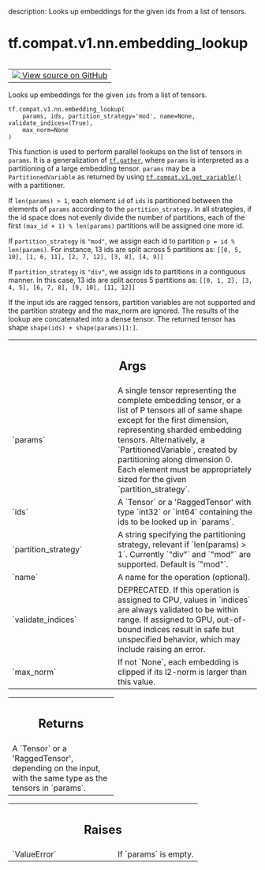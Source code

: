 description: Looks up embeddings for the given ids from a list of tensors.

<div itemscope itemtype="http://developers.google.com/ReferenceObject">
<meta itemprop="name" content="tf.compat.v1.nn.embedding_lookup" />
<meta itemprop="path" content="Stable" />
</div>

# tf.compat.v1.nn.embedding_lookup

<!-- Insert buttons and diff -->

<table class="tfo-notebook-buttons tfo-api nocontent" align="left">
<td>
  <a target="_blank" href="https://github.com/tensorflow/tensorflow/blob/r2.4/tensorflow/python/ops/embedding_ops.py#L253-L328">
    <img src="https://www.tensorflow.org/images/GitHub-Mark-32px.png" />
    View source on GitHub
  </a>
</td>
</table>



Looks up embeddings for the given `ids` from a list of tensors.

<pre class="devsite-click-to-copy prettyprint lang-py tfo-signature-link">
<code>tf.compat.v1.nn.embedding_lookup(
    params, ids, partition_strategy='mod', name=None, validate_indices=(True),
    max_norm=None
)
</code></pre>



<!-- Placeholder for "Used in" -->

This function is used to perform parallel lookups on the list of tensors in
`params`.  It is a generalization of <a href="../../../../tf/gather.md"><code>tf.gather</code></a>, where `params` is
interpreted as a partitioning of a large embedding tensor.  `params` may be
a `PartitionedVariable` as returned by using <a href="../../../../tf/compat/v1/get_variable.md"><code>tf.compat.v1.get_variable()</code></a>
with a partitioner.

If `len(params) > 1`, each element `id` of `ids` is partitioned between
the elements of `params` according to the `partition_strategy`.
In all strategies, if the id space does not evenly divide the number of
partitions, each of the first `(max_id + 1) % len(params)` partitions will
be assigned one more id.

If `partition_strategy` is `"mod"`, we assign each id to partition
`p = id % len(params)`. For instance,
13 ids are split across 5 partitions as:
`[[0, 5, 10], [1, 6, 11], [2, 7, 12], [3, 8], [4, 9]]`

If `partition_strategy` is `"div"`, we assign ids to partitions in a
contiguous manner. In this case, 13 ids are split across 5 partitions as:
`[[0, 1, 2], [3, 4, 5], [6, 7, 8], [9, 10], [11, 12]]`

If the input ids are ragged tensors, partition variables are not supported and
the partition strategy and the max_norm are ignored.
The results of the lookup are concatenated into a dense
tensor. The returned tensor has shape `shape(ids) + shape(params)[1:]`.

<!-- Tabular view -->
 <table class="responsive fixed orange">
<colgroup><col width="214px"><col></colgroup>
<tr><th colspan="2"><h2 class="add-link">Args</h2></th></tr>

<tr>
<td>
`params`
</td>
<td>
A single tensor representing the complete embedding tensor, or a
list of P tensors all of same shape except for the first dimension,
representing sharded embedding tensors.  Alternatively, a
`PartitionedVariable`, created by partitioning along dimension 0. Each
element must be appropriately sized for the given `partition_strategy`.
</td>
</tr><tr>
<td>
`ids`
</td>
<td>
A `Tensor` or a 'RaggedTensor' with type `int32` or `int64` containing
the ids to be looked up in `params`.
</td>
</tr><tr>
<td>
`partition_strategy`
</td>
<td>
A string specifying the partitioning strategy, relevant
if `len(params) > 1`. Currently `"div"` and `"mod"` are supported. Default
is `"mod"`.
</td>
</tr><tr>
<td>
`name`
</td>
<td>
A name for the operation (optional).
</td>
</tr><tr>
<td>
`validate_indices`
</td>
<td>
DEPRECATED. If this operation is assigned to CPU, values
in `indices` are always validated to be within range.  If assigned to GPU,
out-of-bound indices result in safe but unspecified behavior, which may
include raising an error.
</td>
</tr><tr>
<td>
`max_norm`
</td>
<td>
If not `None`, each embedding is clipped if its l2-norm is larger
than this value.
</td>
</tr>
</table>



<!-- Tabular view -->
 <table class="responsive fixed orange">
<colgroup><col width="214px"><col></colgroup>
<tr><th colspan="2"><h2 class="add-link">Returns</h2></th></tr>
<tr class="alt">
<td colspan="2">
A `Tensor` or a 'RaggedTensor', depending on the input, with the same type
as the tensors in `params`.
</td>
</tr>

</table>



<!-- Tabular view -->
 <table class="responsive fixed orange">
<colgroup><col width="214px"><col></colgroup>
<tr><th colspan="2"><h2 class="add-link">Raises</h2></th></tr>

<tr>
<td>
`ValueError`
</td>
<td>
If `params` is empty.
</td>
</tr>
</table>

